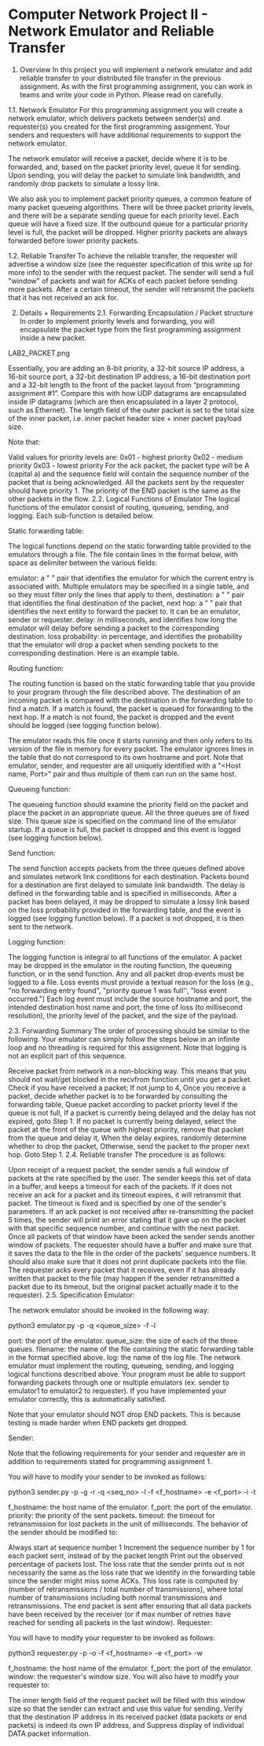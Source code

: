 # Computer Network Project II - Network Emulator and Reliable Transfer

1. Overview
In this project you will implement a network emulator and add reliable transfer to your distributed file transfer in the previous assignment. As with the first programming assignment, you can work in teams and write your code in Python. Please read on carefully.

1.1. Network Emulator
For this programming assignment you will create a network emulator, which delivers packets between sender(s) and requester(s) you created for the first programming assignment. Your senders and requesters will have additional requirements to support the network emulator.

The network emulator will receive a packet, decide where it is to be forwarded, and, based on the packet priority level, queue it for sending. Upon sending, you will delay the packet to simulate link bandwidth, and randomly drop packets to simulate a lossy link.

We also ask you to implement packet priority queues, a common feature of many packet queueing algorithms. There will be three packet priority levels, and there will be a separate sending queue for each priority level. Each queue will have a fixed size. If the outbound queue for a particular priority level is full, the packet will be dropped. Higher priority packets are always forwarded before lower priority packets.

1.2. Reliable Transfer
To achieve the reliable transfer, the requester will advertise a window size (see the requester specification of this write up for more info) to the sender with the request packet. The sender will send a full "window" of packets and wait for ACKs of each packet before sending more packets. After a certain timeout, the sender will retransmit the packets that it has not received an ack for.

2. Details + Requirements
2.1. Forwarding Encapsulation / Packet structure
In order to implement priority levels and forwarding, you will encapsulate the packet type from the first programming assignment inside a new packet.

 LAB2_PACKET.png

 

Essentially, you are adding an 8-bit priority, a 32-bit source IP address, a 16-bit source port, a 32-bit destination IP address, a 16-bit destination port and a 32-bit length to the front of the packet layout from “programming assignment #1”. Compare this with how UDP datagrams are encapsulated inside IP datagrams (which are then encapsulated in a layer 2 protocol, such as Ethernet). The length field of the outer packet is set to the total size of the inner packet, i.e. inner packet header size + inner packet payload size.

Note that:

Valid values for priority levels are:
0x01 - highest priority
0x02 - medium priority
0x03 - lowest priority
For the ack packet, the packet type will be A (capital a) and the sequence field will contain the sequence number of the packet that is being acknowledged.
All the packets sent by the requester should have priority 1.
The priority of the END packet is the same as the other packets in the flow.
2.2. Logical Functions of Emulator
The logical functions of the emulator consist of routing, queueing, sending, and logging. Each sub-function is detailed below.

Static forwarding table:

The logical functions depend on the static forwarding table provided to the emulators through a file. The file contain lines in the format below, with space as delimiter between the various fields:

<emulator> <destination> <nexthop> <delay> <loss probability>

emulator: a "<Host name> <Port>" pair that identifies the emulator for which the current entry is associated with. Multiple emulators may be specified in a single table, and so they must filter only the lines that apply to them,
destination: a "<Host name> <Port>" pair that identifies the final destination of the packet,
next hop: a "<Host name> <Port>" pair that identifies the next entity to forward the packet to. It can be an emulator, sender or requester.
delay: in milliseconds, and identifies how long the emulator will delay before sending a packet to the corresponding destination.
loss probability: in percentage, and identifies the probability that the emulator will drop a packet when sending pockets to the corresponding destination.
Here is an example table.

Routing function:

The routing function is based on the static forwarding table that you provide to your program through the file described above. The destination of an incoming packet is compared with the destination in the forwarding table to find a match. If a match is found, the packet is queued for forwarding to the next hop. If a match is not found, the packet is dropped and the event should be logged (see logging function below).

The emulator reads this file once it starts running and then only refers to its version of the file in memory for every packet. The emulator ignores lines in the table that do not correspond to its own hostname and port. Note that emulator, sender, and requester are all uniquely identified with a "<Host name, Port>" pair and thus multiple of them can run on the same host.

Queueing function:

The queueing function should examine the priority field on the packet and place the packet in an appropriate queue. All the three queues are of fixed size. This queue size is specified on the command line of the emulator startup. If a queue is full, the packet is dropped and this event is logged (see logging function below).

Send function:

The send function accepts packets from the three queues defined above and simulates network link conditions for each destination. Packets bound for a destination are first delayed to simulate link bandwidth. The delay is defined in the forwarding table and is specified in milliseconds. After a packet has been delayed, it may be dropped to simulate a lossy link based on the loss probability provided in the forwarding table, and the event is logged (see logging function below). If a packet is not dropped, it is then sent to the network.

Logging function:

The logging function is integral to all functions of the emulator. A packet may be dropped in the emulator in the routing function, the queueing function, or in the send function. Any and all packet drop events must be logged to a file. Loss events must provide a textual reason for the loss (e.g., "no forwarding entry found", "priority queue 1 was full'', "loss event occurred.") Each log event must include the source hostname and port, the intended destination host name and port, the time of loss (to millisecond resolution), the priority level of the packet, and the size of the payload.

2.3. Forwarding Summary
The order of processing should be similar to the following. Your emulator can simply follow the steps below in an infinite loop and no threading is required for this assignment. Note that logging is not an explicit part of this sequence.

Receive packet from network in a non-blocking way. This means that you should not wait/get blocked in the recvfrom function until you get a packet. Check if you have received a packet; If not jump to 4,
Once you receive a packet, decide whether packet is to be forwarded by consulting the forwarding table,
Queue packet according to packet priority level if the queue is not full,
If a packet is currently being delayed and the delay has not expired, goto Step 1.
If no packet is currently being delayed, select the packet at the front of the queue with highest priority, remove that packet from the queue and delay it,
When the delay expires, randomly determine whether to drop the packet,
Otherwise, send the packet to the proper next hop.
Goto Step 1.
2.4. Reliable transfer
The procedure is as follows:

Upon receipt of a request packet, the sender sends a full window of packets at the rate specified by the user.
The sender keeps this set of data in a buffer, and keeps a timeout for each of the packets. If it does not receive an ack for a packet and its timeout expires, it will retransmit that packet. The timeout is fixed and is specified by one of the sender's parameters.
If an ack packet is not received after re-transmitting the packet 5 times, the sender will print an error stating that it gave up on the packet with that specific sequence number, and continue with the next packet.
Once all packets of that window have been acked the sender sends another window of packets.
The requester should have a buffer and make sure that it saves the data to the file in the order of the packets' sequence numbers. It should also make sure that it does not print duplicate packets into the file.
The requester acks every packet that it receives, even if it has already written that packet to the file (may happen if the sender retransmitted a packet due to its timeout, but the original packet actually made it to the requester).
2.5. Specification
Emulator:

The network emulator should be invoked in the following way:

python3 emulator.py -p <port> -q <queue_size> -f <filename> -l <log>

port: the port of the emulator.
queue_size: the size of each of the three queues.
filename: the name of the file containing the static forwarding table in the format specified above.
log: the name of the log file.
The network emulator must implement the routing, queueing, sending, and logging logical functions described above. Your program must be able to support forwarding packets through one or multiple emulators (ex. sender to emulator1 to emulator2 to requester). If you have implemented your emulator correctly, this is automatically satisfied.

Note that your emulator should NOT drop END packets. This is because testing is made harder when END packets get dropped.

Sender:

Note that the following requirements for your sender and requester are in addition to requirements stated for programming assignment 1.

You will have to modify your sender to be invoked as follows:

python3 sender.py -p <port> -g <requester port> -r <rate> -q <seq_no> -l <length> -f <f_hostname> -e <f_port> -i <priority> -t <timeout>

f_hostname: the host name of the emulator.
f_port: the port of the emulator.
priority: the priority of the sent packets.
timeout: the timeout for retransmission for lost packets in the unit of milliseconds.
The behavior of the sender should be modified to:

Always start at sequence number 1
Increment the sequence number by 1 for each packet sent, instead of by the packet length
Print out the observed percentage of packets lost. The loss rate that the sender prints out is not necessarily the same as the loss rate that we identify in the forwarding table since the sender might miss some ACKs. This loss rate is computed by (number of retransmissions / total number of transmissions), where total number of transmissions including both normal transmissions and retransmissions.
The end packet is sent after ensuring that all data packets have been received by the receiver (or if max number of retries have reached for sending all packets in the last window).
Requester:

You will have to modify your requester to be invoked as follows:

python3 requester.py -p <port> -o <file option> -f <f_hostname> -e <f_port> -w <window>

f_hostname: the host name of the emulator.
f_port: the port of the emulator.
window: the requester's window size.
You will also have to modify your requester to:

The inner length field of the request packet will be filled with this window size so that the sender can extract and use this value for sending.
Verify that the destination IP address in its received packet (data packets or end packets) is indeed its own IP address, and
Suppress display of individual DATA packet information.
